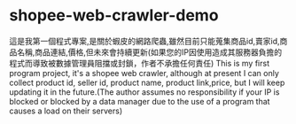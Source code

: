 # shopee-web-crawler-demo
這是我第一個程式專案,是關於蝦皮的網路爬蟲,雖然目前只能蒐集商品id,賣家id,商品名稱,商品連結,價格,但未來會持續更新(如果您的IP因使用造成其服務器負擔的程式而導致被數據管理員阻擋或封鎖，作者不承擔任何責任)
This is my first program project, it's a shopee web crawler, although at present I can only collect product id, seller id, product name, product link,price, but I will keep updating it in the future.(The author assumes no responsibility if your IP is blocked or blocked by a data manager due to the use of a program that causes a load on their servers)

